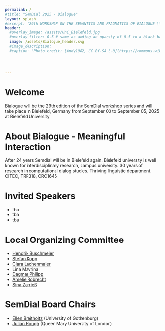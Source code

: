 ```yaml
---
permalink: /
#title: "SemDial 2025 - Bialogue"
layout: splash
#excerpt: "29th WORKSHOP ON THE SEMANTICS AND PRAGMATICS OF DIALOGUE \\ 03-05 September 2025 \\ Bielefeld University \\ Germany"
header:
  #overlay_image: /assets/Uni_Bielefeld.jpg
  #overlay_filter: 0.5 # same as adding an opacity of 0.5 to a black background
  image: /assets/Bialogue_header.svg
  #image_description: 
  #caption: "Photo credit: [Andy1982, CC BY-SA 3.0](https://commons.wikimedia.org/wiki/File:Uni_Bielefeld.jpg) via Wikimedia Commons"




---
```


# Welcome
Bialogue will be the 29th edition of the SemDial workshop series and will take place in Bielefeld, Germany from September 03 to September 05, 2025 at Bielefeld University

# About Bialogue - Meaningful Interaction

After 24 years Semdial will be in Bielefeld again. Bielefeld university is well known for interdisciplinary research, campus university. 30 years of research in computational dialog studies. Thriving linguistic department. 
CITEC, TRR318, CRC1646
# Invited Speakers
- tba
- tba
- tba


# Local Organizing Committee
- [Hendrik Buschmeier]()
- [Stefan Kopp]()
- [Clara Lachenmaier]()
- [Lina Mavrina]()
- [Dagmar Philipp]()
- [Amelie Robrecht]()
- [Sina Zarrieß]() 

# SemDial Board Chairs

- [Ellen Breitholtz]() (University of Gothenburg)
- [Julian Hough]() (Queen Mary University of London)
